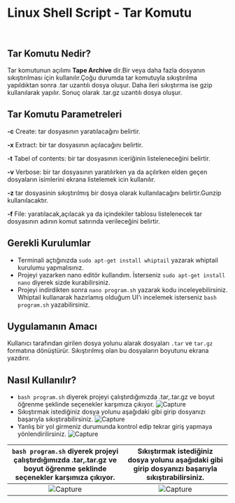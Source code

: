 # Linux Shell Script - Tar Komutu  <br/><br/>
## Tar Komutu Nedir?
Tar komutunun açılımı **Tape Archive** dir.Bir veya daha fazla dosyanın sıkıştırılması için kullanılır.Çoğu durumda tar komutuyla sıkıştırılma yapıldıktan sonra .tar uzantılı dosya oluşur. Daha ileri sıkıştırma ise gzip kullanılarak yapılır. Sonuç olarak .tar.gz uzantılı dosya oluşur.
## Tar Komutu Parametreleri
**-c** Create: tar dosyasının yaratılacağını belirtir.

**-x** Extract: bir tar dosyasının açılacağını belirtir.

**-t** Tabel of contents: bir tar dosyasının iceriğinin listeleneceğini belirtir.

**-v** Verbose: bir tar dosyasının yaratılırken ya da açılırken elden geçen dosyaların isimlerini ekrana listelemek icin kullanılır.

**-z** tar dosyasinin sıkıştırılmış bir dosya olarak kullanılacağını belirtir.Gunzip kullanılacaktır.

**-f** File: yaratılacak,açılacak ya da içindekiler tablosu listelenecek tar dosyasının adının komut satırında verileceğini belirtir.
## Gerekli Kurulumlar
- Terminali açtığınızda `sudo apt-get install whiptail` yazarak whiptail kurulumu yapmalısınız.
- Projeyi yazarken nano editör kullandım. İsterseniz `sudo apt-get install nano` diyerek sizde kurabilirsiniz.
- Projeyi indirdikten sonra `nano program.sh` yazarak kodu inceleyebilirsiniz. Whiptail kullanarak hazırlamış olduğum UI'ı incelemek isterseniz `bash program.sh` yazabilirsiniz.
## Uygulamanın Amacı
Kullanıcı tarafından girilen dosya yolunu alarak dosyaları `.tar` ve `tar.gz` formatına dönüştürür. Sıkıştırılmış olan bu dosyaların boyutunu ekrana yazdırır.
## Nasıl Kullanılır?
- `bash program.sh` diyerek projeyi çalıştırdığımızda .tar,.tar.gz ve boyut öğrenme şeklinde seçenekler karşımıza çıkıyor.
![Capture](https://user-images.githubusercontent.com/56317041/149415833-d116b7ff-14df-4682-8238-7f904a04dfb5.PNG)
- Sıkıştırmak istediğiniz dosya yolunu aşağıdaki gibi girip dosyanızı başarıyla sıkıştırabilirsiniz.
![Capture](https://user-images.githubusercontent.com/56317041/149416165-05bd0046-40d6-41cb-849c-adc9721f25ec.PNG)
- Yanlış bir yol girmeniz durumunda kontrol edip tekrar giriş yapmaya yönlendirilirsiniz.
![Capture](https://user-images.githubusercontent.com/56317041/149416661-ea35a43b-ce1b-4b47-9bc7-646fac9c24f4.PNG)

 `bash program.sh` diyerek projeyi çalıştırdığımızda .tar,.tar.gz ve boyut öğrenme şeklinde seçenekler karşımıza çıkıyor.            | Sıkıştırmak istediğiniz dosya yolunu aşağıdaki gibi girip dosyanızı başarıyla sıkıştırabilirsiniz.
:-------------------------:|:-------------------------:
![Capture](https://user-images.githubusercontent.com/56317041/149415833-d116b7ff-14df-4682-8238-7f904a04dfb5.PNG)  |  ![Capture](https://user-images.githubusercontent.com/56317041/149416165-05bd0046-40d6-41cb-849c-adc9721f25ec.PNG)
